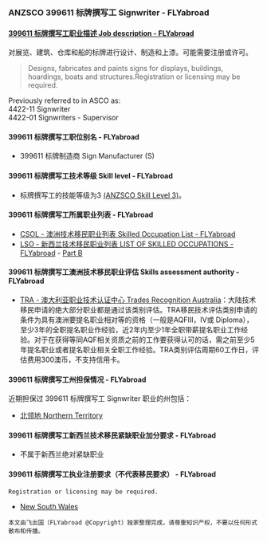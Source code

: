 ### ANZSCO 399611 标牌撰写工 Signwriter - FLYabroad ###

#### [399611 标牌撰写工职业描述 Job description - FLYabroad](http://www.flyabroadvisa.com/anzsco/3996.html#399611)

对展览、建筑、仓库和船的标牌进行设计、制造和上漆。可能需要注册或许可。

> Designs, fabricates and paints signs for displays, buildings, hoardings, boats and structures.Registration or licensing may be required. 

Previously referred to in ASCO as:  
4422-11 Signwriter  
4422-01 Signwriters - Supervisor

#### 399611 标牌撰写工职位别名 - FLYabroad
 
- 399611	 标牌制造商 Sign Manufacturer (S)

#### 399611 标牌撰写工技术等级 Skill level - FLYabroad

- 标牌撰写工的技能等级为3 [(ANZSCO Skill Level 3)](http://www.flyabroadvisa.com/anzsco/)。

#### 399611 标牌撰写工所属职业列表 - FLYabroad

- [CSOL - 澳洲技术移民职业列表 Skilled Occupation List - FLYabroad](http://www.flyabroadvisa.com/sol/)
- [LSO - 新西兰技术移民职业列表 LIST OF SKILLED OCCUPATIONS - FLYabroad](http://nz.flyabroadvisa.com/lso/) - [Part B](partb)

#### 399611 标牌撰写工澳洲技术移民职业评估 Skills assessment authority - FLYabroad

- [TRA - 澳大利亚职业技术认证中心 Trades Recognition Australia](http://www.flyabroadvisa.com/ass/tra.html)：大陆技术移民申请的绝大部分职业都是通过该类别评估。TRA移民技术评估类别申请的条件为具有澳洲要提名职业相对等的资格（一般是AQFIII，IV或 Diploma），至少3年的全职提名职业作经验，近2年内至少1年全职带薪提名职业工作经验。对于在获得等同AQF相关资质之前的工作要获得认可的话，需之前至少5年提名职业或者提名职业相关全职工作经验。TRA类别评估周期60工作日，评估费用300澳币，不支持信用卡。

#### 399611 标牌撰写工州担保情况 - FLYabroad

近期担保过 399611 标牌撰写工 Signwriter 职业的州包括：

- [北领地 Northern Territory](http://www.flyabroadvisa.com/zdb/nt.html)

#### 399611 标牌撰写工新西兰技术移民紧缺职业加分要求 - FLYabroad

- 不属于新西兰绝对紧缺职业

#### 399611 标牌撰写工执业注册要求（不代表移民要求） - FLYabroad

    Registration or licensing may be required.

- [New South Wales](http://www.fairtrading.nsw.gov.au/)

`本文由飞出国（FLYabroad @Copyright）独家整理完成，请尊重知识产权，不要以任何形式散布和传播。`